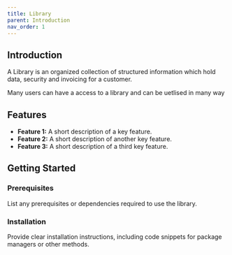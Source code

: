 ```yaml
---
title: Library
parent: Introduction
nav_order: 1
---
```


## Introduction

A Library is an organized collection of structured information which hold data, security and invoicing for a customer.

Many users can have a access to a library and can be uetlised in many way

## Features

- **Feature 1:** A short description of a key feature.
- **Feature 2:** A short description of another key feature.
- **Feature 3:** A short description of a third key feature.
  
## Getting Started

### Prerequisites

List any prerequisites or dependencies required to use the library.

### Installation

Provide clear installation instructions, including code snippets for package managers or other methods.